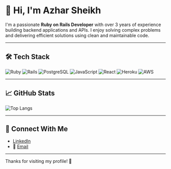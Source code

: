 
# 👋 Hi, I'm Azhar Sheikh

I'm a passionate **Ruby on Rails Developer** with over 3 years of experience building backend applications and APIs. I enjoy solving complex problems and delivering efficient solutions using clean and maintainable code.

---

## 🛠️ Tech Stack

![Ruby](https://img.shields.io/badge/-Ruby-red?style=flat&logo=ruby)
![Rails](https://img.shields.io/badge/-Rails-cc0000?style=flat&logo=ruby-on-rails)
![PostgreSQL](https://img.shields.io/badge/-PostgreSQL-336791?style=flat&logo=postgresql)
![JavaScript](https://img.shields.io/badge/-JavaScript-yellow?style=flat&logo=javascript)
![React](https://img.shields.io/badge/-React-blue?style=flat&logo=react)
![Heroku](https://img.shields.io/badge/-Heroku-430098?style=flat&logo=heroku)
![AWS](https://img.shields.io/badge/-AWS-232F3E?style=flat&logo=amazon-aws)

---

## 📈 GitHub Stats

![Top Langs](https://github-readme-stats.vercel.app/api/top-langs/?username=Azharsheikh12&layout=compact)

---

## 🔗 Connect With Me

- [LinkedIn](https://www.linkedin.com/in/azhar-sheikh-ruby-developer/)
- 📧 [Email](azharofficial96@gmail.com)

---

Thanks for visiting my profile! 🚀
